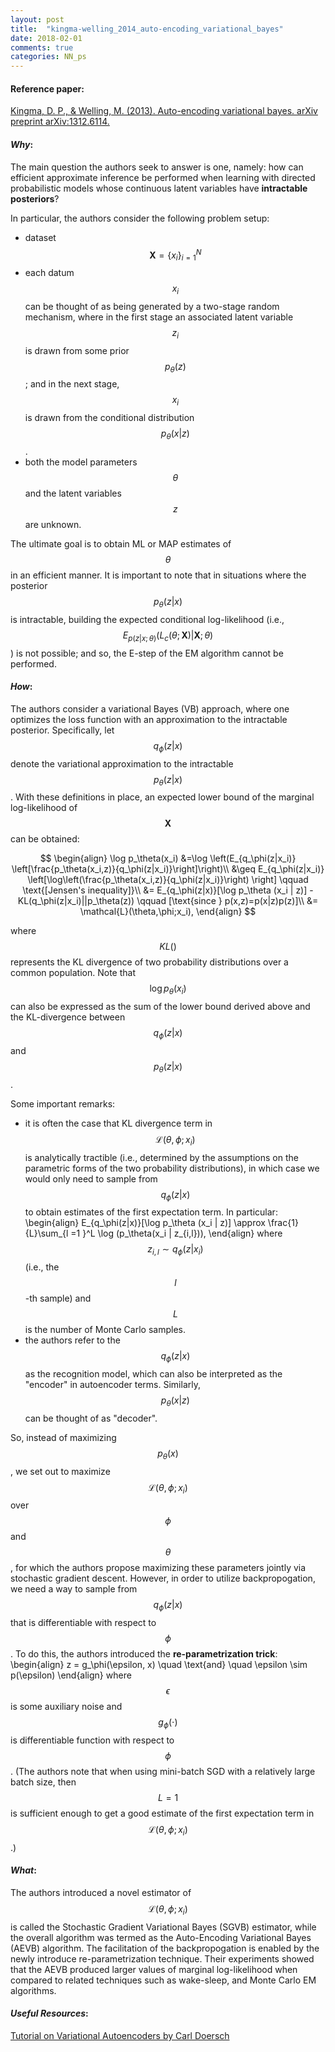 ```yaml
---
layout: post
title:  "kingma-welling_2014_auto-encoding_variational_bayes"
date: 2018-02-01
comments: true
categories: NN_ps
---
```

#### **Reference paper**:
[Kingma, D. P., & Welling, M. (2013). Auto-encoding variational bayes. arXiv preprint arXiv:1312.6114.](https://arxiv.org/pdf/1312.6114.pdf)

#### **_Why_:**
The main question the authors seek to answer is one, namely: how can efficient
approximate inference be performed when learning with directed probabilistic
models whose continuous latent variables have **intractable posteriors**?

In particular, the authors consider the following problem setup:
- dataset $$\textbf{X} =\{x_i\}_{i=1}^N$$
- each datum $$x_i$$ can be thought of as being generated by a two-stage
random mechanism, where in the first stage an associated latent variable $$z_i$$ is drawn
from some prior $$p_\theta(z)$$; and in the next stage, $$x_i$$ is drawn from the conditional
distribution $$p_\theta(x|z)$$.
- both the model parameters $$\theta$$ and the latent variables $$z$$ are unknown.

The ultimate goal is to obtain ML or MAP estimates of $$\theta$$ in an efficient
manner. It is important to note that in situations where the posterior
$$p_\theta(z|x)$$ is intractable, building the expected conditional log-likelihood
(i.e., $$E_{p(z|x;\theta)}(L_c(\theta;\textbf{X}) | \textbf{X};\theta)$$) is not
possible; and so, the E-step of the EM algorithm cannot be performed.

#### **_How_:**
The authors consider a variational Bayes (VB) approach, where one optimizes
the loss function with an approximation to the intractable posterior. Specifically,
let $$q_\phi(z|x)$$ denote the variational approximation to the intractable
$$p_\theta(z|x)$$. With these definitions in place, an expected lower bound of
the marginal log-likelihood of $$\textbf{X}$$ can be obtained:

$$
\begin{align}
\log p_\theta(x_i) &=\log \left(E_{q_\phi(z|x_i)} \left[\frac{p_\theta(x_i,z)}{q_\phi(z|x_i)}\right]\right)\\
&\geq E_{q_\phi(z|x_i)} \left[\log\left(\frac{p_\theta(x_i,z)}{q_\phi(z|x_i)}\right) \right] \qquad \text{[Jensen's inequality]}\\
&= E_{q_\phi(z|x)}[\log p_\theta (x_i | z)] - KL(q_\phi(z|x_i)||p_\theta(z)) \qquad [\text{since } p(x,z)=p(x|z)p(z)]\\
&= \mathcal{L}(\theta,\phi;x_i),
\end{align}
$$

where $$KL()$$ represents the KL divergence of two probability distributions
over a common population. Note that $$\log p_\theta(x_i)$$ can also be expressed
as the sum of the lower bound derived above and the KL-divergence between $$q_\phi(z|x)$$
and $$p_\theta(z|x)$$.

Some important remarks:
- it is often the case that KL divergence term in $$\mathcal{L}(\theta,\phi;x_i)$$
is analytically tractible (i.e., determined by the assumptions on the
parametric forms of the two probability distributions), in which case we would
only need to sample from $$q_\phi(z|x)$$ to obtain estimates of the first
expectation term. In particular:
\begin{align}
E_{q_\phi(z|x)}[\log p_\theta (x_i | z)] \approx \frac{1}{L}\sum_{l =1 }^L \log (p_\theta(x_i | z_{i,l})),
\end{align}
where $$z_{i,l}\sim q_\phi (z|x_i)$$ (i.e., the $$l$$-th sample) and $$L$$ is
the number of Monte Carlo samples.
- the authors refer to the $$q_\phi(z|x)$$ as the recognition model, which can
also be interpreted as the "encoder" in autoencoder terms. Similarly, $$p_\theta(x|z)$$
can be thought of as "decoder".

So, instead of maximizing $$p_\theta(x)$$, we set out to maximize $$\mathcal{L}(\theta,\phi;x_i)$$
over $$\phi$$ and $$\theta$$, for which the authors propose maximizing these parameters
jointly via stochastic gradient descent. However, in order to utilize backpropogation,
we need a way to sample from $$q_\phi(z|x)$$ that is differentiable with respect
to $$\phi$$. To do this, the authors introduced the **re-parametrization trick**:
\begin{align}
z = g_\phi(\epsilon, x) \quad \text{and} \quad \epsilon \sim p(\epsilon)
\end{align}
where $$\epsilon$$ is some auxiliary noise and $$g_\phi(\cdot)$$ is differentiable
function with respect to $$\phi$$. (The authors note that when using mini-batch
SGD with a relatively large batch size, then $$L=1$$ is sufficient enough to
get a good estimate of the first expectation term in $$\mathcal{L}(\theta,\phi;x_i)$$.)

#### **_What_:**
The authors introduced a novel estimator of $$\mathcal{L}(\theta,\phi;x_i)$$ is called the
Stochastic Gradient Variational Bayes (SGVB) estimator, while the overall algorithm
was termed as the Auto-Encoding Variational Bayes (AEVB) algorithm. The facilitation
of the backpropogation is enabled by the newly introduce re-parametrization technique.
Their experiments showed that the AEVB produced larger values of marginal log-likelihood
when compared to related techniques such as wake-sleep, and Monte Carlo EM algorithms.

#### **_Useful Resources_:**
[Tutorial on Variational Autoencoders by Carl Doersch](https://arxiv.org/pdf/1606.05908.pdf)
